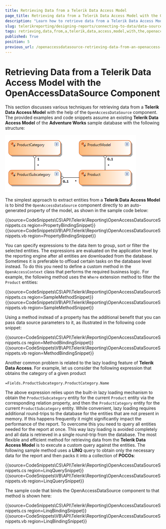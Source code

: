 ```yaml
---
title: Retrieving Data from a Telerik Data Access Model
page_title: Retrieving data from a Telerik Data Access Model with the OpenAccessDataSource component explained
description: "Learn how to retrieve data from a Telerik Data Access Model with the OpenAccessDataSource component in Telerik Reporting."
slug: telerikreporting/designing-reports/connecting-to-data/data-source-components/openaccessdatasource-component/retrieving-data-from-a-telerik-data-access-model-with-the-openaccessdatasource-component
tags: retrieving,data,from,a,telerik,data,access,model,with,the,openaccessdatasource,component
published: True
position: 5
previous_url: /openaccessdatasource-retrieving-data-from-an-openaccess-model
---
```


# Retrieving Data from a Telerik Data Access Model with the OpenAccessDataSource Component

This section discusses various techniques for retrieving data from a __Telerik Data Access Model__ with the help of the `OpenAccessDataSource` component. The provided examples and code snippets assume an existing __Telerik Data Access Model__ of the __Adventure Works__ sample database with the following structure:

![The structure of the Telerik Data Access Model of the Adventure Works sample database we are going to use in the examples](images/DataSources/OpenAccessDataSourceAdventureWorksEntityModel.png)

The simplest approach to extract entities from a __Telerik Data Access Model__ is to bind the `OpenAccessDataSource` component directly to an auto-generated property of the model, as shown in the sample code below:

{{source=CodeSnippets\CS\API\Telerik\Reporting\OpenAccessDataSourceSnippets.cs region=PropertyBindingSnippet}}
{{source=CodeSnippets\VB\API\Telerik\Reporting\OpenAccessDataSourceSnippets.vb region=PropertyBindingSnippet}}

You can specify expressions to the data item to group, sort or filter the selected entities. The expressions are evaluated on the application level by the reporting engine after all entities are downloaded from the database. Sometimes it is preferable to offload certain tasks on the database level instead. To do this you need to define a custom method in the `OpenAccessContext` class that performs the required business logic. For example, the following method uses the `Where` extension method to filter the `Product` entities:

{{source=CodeSnippets\CS\API\Telerik\Reporting\OpenAccessDataSourceSnippets.cs region=SampleMethodSnippet}}
{{source=CodeSnippets\VB\API\Telerik\Reporting\OpenAccessDataSourceSnippets.vb region=SampleMethodSnippet}}

Using a method instead of a property has the additional benefit that you can pass data source parameters to it, as illustrated in the following code snippet:

{{source=CodeSnippets\CS\API\Telerik\Reporting\OpenAccessDataSourceSnippets.cs region=MethodBindingSnippet}}
{{source=CodeSnippets\VB\API\Telerik\Reporting\OpenAccessDataSourceSnippets.vb region=MethodBindingSnippet}}

Another common problem is related to the lazy loading feature of __Telerik Data Access__. For example, let us consider the following expression that obtains the category of a given product

`=Fields.ProductSubcategory.ProductCategory.Name`

The above expression relies upon the built-in lazy loading mechanism to obtain the `ProductSubcategory` entity for the current `Product` entity via the corresponding relation property, and then the `ProductCategory` entity for the current `ProductSubcategory` entity. While convenient, lazy loading requires additional round-trips to the database for the entities that are not present in memory. If this happens frequently it might significantly impact the performance of the report. To overcome this you need to query all entities needed for the report at once. This way lazy loading is avoided completely and all data is retrieved in a single round-trip from the database. The most flexible and efficient method for retrieving data from the __Telerik Data Access Model__ is to execute a custom query against the entities. The following sample method uses a __LINQ__ query to obtain only the necessary data for the report and then packs it into a collection of __POCOs__:

{{source=CodeSnippets\CS\API\Telerik\Reporting\OpenAccessDataSourceSnippets.cs region=LinqQuerySnippet}}
{{source=CodeSnippets\VB\API\Telerik\Reporting\OpenAccessDataSourceSnippets.vb region=LinqQuerySnippet}}

The sample code that binds the OpenAccessDataSource component to that method is shown here:

{{source=CodeSnippets\CS\API\Telerik\Reporting\OpenAccessDataSourceSnippets.cs region=LinqBindingSnippet}}
{{source=CodeSnippets\VB\API\Telerik\Reporting\OpenAccessDataSourceSnippets.vb region=LinqBindingSnippet}}

